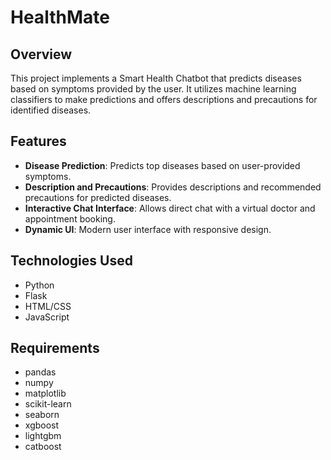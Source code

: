 # HealthMate

## Overview

This project implements a Smart Health Chatbot that predicts diseases based on symptoms provided by the user. It utilizes machine learning classifiers to make predictions and offers descriptions and precautions for identified diseases.

## Features

- **Disease Prediction**: Predicts top diseases based on user-provided symptoms.
- **Description and Precautions**: Provides descriptions and recommended precautions for predicted diseases.
- **Interactive Chat Interface**: Allows direct chat with a virtual doctor and appointment booking.
- **Dynamic UI**: Modern user interface with responsive design.

## Technologies Used

- Python
- Flask
- HTML/CSS
- JavaScript

## Requirements

- pandas
- numpy
- matplotlib
- scikit-learn
- seaborn
- xgboost
- lightgbm
- catboost






